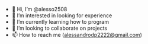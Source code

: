 - 👋 Hi, I’m @alesso2508
- 👀 I’m interested in looking for experience
- 🌱 I’m currently learning how to program
- 💞️ I’m looking to collaborate on projects
- 📫 How to reach me (alessandrodp2222@gmail.com)

<!---
alesso2508/alesso2508 is a ✨ special ✨ repository because its `README.md` (this file) appears on your GitHub profile.
You can click the Preview link to take a look at your changes.
--->
